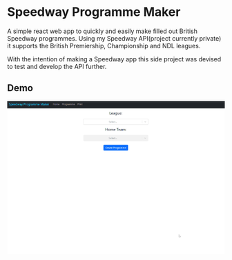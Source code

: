 # Speedway Programme Maker

A simple react web app to quickly and easily make filled out British Speedway programmes. Using my Speedway API(project currently private) it supports the British Premiership, Championship and NDL leagues.

With the intention of making a Speedway app this side project was devised to test and develop the API further.

## Demo

![Speedway Programmer Maker Demo](readme/demo.gif)
